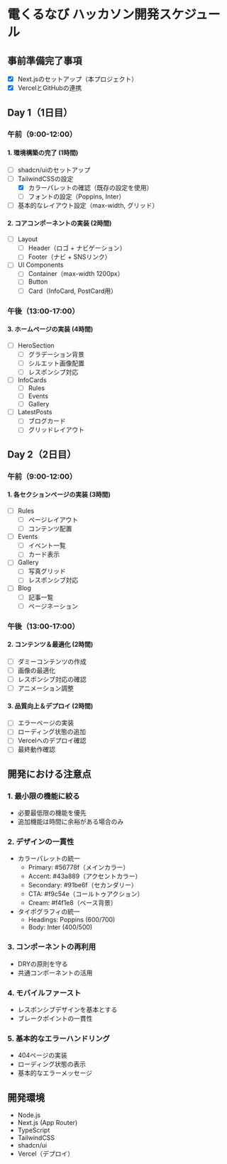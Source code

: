 # 電くるなび ハッカソン開発スケジュール

## 事前準備完了事項
- [x] Next.jsのセットアップ（本プロジェクト）
- [x] VercelとGitHubの連携

## Day 1（1日目）

### 午前（9:00-12:00）

#### 1. 環境構築の完了 (1時間)
- [ ] shadcn/uiのセットアップ
- [ ] TailwindCSSの設定
  - [x] カラーパレットの確認（既存の設定を使用）
  - [ ] フォントの設定（Poppins, Inter）
- [ ] 基本的なレイアウト設定（max-width, グリッド）

#### 2. コアコンポーネントの実装 (2時間)
- [ ] Layout
  - [ ] Header（ロゴ + ナビゲーション）
  - [ ] Footer（ナビ + SNSリンク）
- [ ] UI Components
  - [ ] Container（max-width 1200px）
  - [ ] Button
  - [ ] Card（InfoCard, PostCard用）

### 午後（13:00-17:00）

#### 3. ホームページの実装 (4時間)
- [ ] HeroSection
  - [ ] グラデーション背景
  - [ ] シルエット画像配置
  - [ ] レスポンシブ対応
- [ ] InfoCards
  - [ ] Rules
  - [ ] Events
  - [ ] Gallery
- [ ] LatestPosts
  - [ ] ブログカード
  - [ ] グリッドレイアウト

## Day 2（2日目）

### 午前（9:00-12:00）

#### 1. 各セクションページの実装 (3時間)
- [ ] Rules
  - [ ] ページレイアウト
  - [ ] コンテンツ配置
- [ ] Events
  - [ ] イベント一覧
  - [ ] カード表示
- [ ] Gallery
  - [ ] 写真グリッド
  - [ ] レスポンシブ対応
- [ ] Blog
  - [ ] 記事一覧
  - [ ] ページネーション

### 午後（13:00-17:00）

#### 2. コンテンツ＆最適化 (2時間)
- [ ] ダミーコンテンツの作成
- [ ] 画像の最適化
- [ ] レスポンシブ対応の確認
- [ ] アニメーション調整

#### 3. 品質向上＆デプロイ (2時間)
- [ ] エラーページの実装
- [ ] ローディング状態の追加
- [ ] Vercelへのデプロイ確認
- [ ] 最終動作確認

## 開発における注意点

### 1. 最小限の機能に絞る
- 必要最低限の機能を優先
- 追加機能は時間に余裕がある場合のみ

### 2. デザインの一貫性
- カラーパレットの統一
  - Primary: #56778f（メインカラー）
  - Accent: #43a889（アクセントカラー）
  - Secondary: #91be6f（セカンダリー）
  - CTA: #f9c54e（コールトゥアクション）
  - Cream: #f4f1e8（ベース背景）
- タイポグラフィの統一
  - Headings: Poppins (600/700)
  - Body: Inter (400/500)

### 3. コンポーネントの再利用
- DRYの原則を守る
- 共通コンポーネントの活用

### 4. モバイルファースト
- レスポンシブデザインを基本とする
- ブレークポイントの一貫性

### 5. 基本的なエラーハンドリング
- 404ページの実装
- ローディング状態の表示
- 基本的なエラーメッセージ

## 開発環境
- Node.js
- Next.js (App Router)
- TypeScript
- TailwindCSS
- shadcn/ui
- Vercel（デプロイ） 